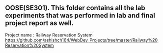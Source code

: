 ## OOSE(SE301). This folder contains all the lab experiments that was performed in lab and final project report as well.
Project name : Railway Reservation System </br>
https://github.com/ashishch164/WebDev_Projects/tree/master/Railway%20Reservation%20System
